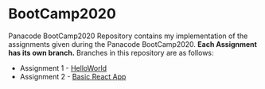 # BootCamp2020
 Panacode BootCamp2020 
 Repository contains my implementation of the assignments given during the Panacode BootCamp2020. 
 **Each Assignment has its own branch.**
 Branches in this repository are as follows:
- Assignment 1 - [HelloWorld](https://github.com/hussnainwithss/BootCamp2020/tree/helloWorld-Surge)
- Assignment 2 - [Basic React App](https://github.com/hussnainwithss/BootCamp2020/tree/basic-react-app)
